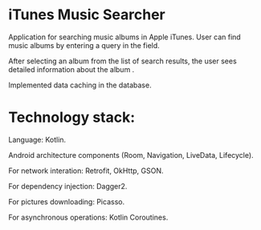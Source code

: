 # iTunes Music Searcher
Application for searching music albums in Apple iTunes.
User can find music albums by entering a query in the field. 

After selecting an album from the list of search results, the user sees detailed information about the album .

Implemented data caching in the database.

# Technology stack:
Language: Kotlin.

Android architecture components (Room, Navigation, LiveData, Lifecycle).

For network interation: Retrofit, OkHttp, GSON.

For dependency injection: Dagger2.

For pictures downloading: Picasso.

For asynchronous operations: Kotlin Coroutines.
